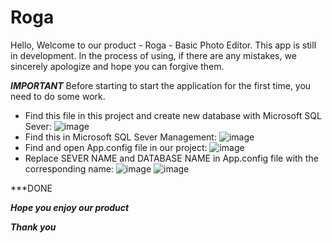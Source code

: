 # Roga
Hello, Welcome to our product - Roga - Basic Photo Editor.
This app is still in development. In the process of using, if there are any mistakes, we sincerely apologize and hope you can forgive them.

***IMPORTANT***
Before starting to start the application for the first time, you need to do some work.
- Find this file in this project and create new database with Microsoft SQL Sever:
![image](https://user-images.githubusercontent.com/106144398/217645658-64a35125-4221-449c-8e0e-e5fd04ed9e69.png)
- Find this in Microsoft SQL Sever Management:
![image](https://user-images.githubusercontent.com/106144398/217646489-c0184f7d-a544-48e5-8244-648080ffafa8.png)
- Find and open App.config file in our project: 
![image](https://user-images.githubusercontent.com/106144398/217646676-9033b806-c46c-41c9-8f13-1f45297b9c7b.png)
- Replace SEVER NAME and DATABASE NAME in App.config file with the corresponding name:
![image](https://user-images.githubusercontent.com/106144398/217647269-17fcb08b-d82c-43b3-87cf-842168bda379.png)
![image](https://user-images.githubusercontent.com/106144398/217647564-37b91d00-ab6f-40a9-a825-5ea1868ff81d.png)

***DONE

***Hope you enjoy our product***

***Thank you***
